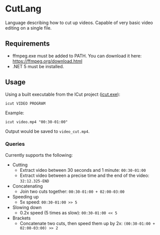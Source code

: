 # CutLang
 Language describing how to cut up videos. Capable of very basic video editing on a single file.

## Requirements

* ffmpeg.exe must be added to PATH. You can download it here: https://ffmpeg.org/download.html
* .NET 5 must be installed.

## Usage

Using a built executable from the ICut project ([icut.exe](https://github.com/lewisc64/CutLang/releases/latest)):

`icut VIDEO PROGRAM`

Example:

`icut video.mp4 "00:30-01:00"`

Output would be saved to `video_cut.mp4`.

### Queries

Currently supports the following:

* Cutting
  * Extract video between 30 seconds and 1 minute: `00:30-01:00`
  * Extract video between a precise time and the end of the video: `32:12.325-END`
* Concatenating
  * Join two cuts together: `00:30-01:00 + 02:00-03:00`
* Speeding up
  * 5x speed: `00:30-01:00 >> 5`
* Slowing down
  * 0.2x speed (5 times as slow): `00:30-01:00 << 5`
* Brackets
  * Concatenate two cuts, then speed them up by 2x: `(00:30-01:00 + 02:00-03:00) >> 2`
